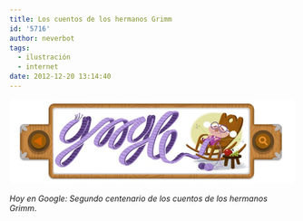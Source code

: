```yaml
---
title: Los cuentos de los hermanos Grimm
id: '5716'
author: neverbot
tags:
  - ilustración
  - internet
date: 2012-12-20 13:14:40
---
```


![Los cuentos de los hermanos Grimm en Google](./los-cuentos-de-los-hermanos-grimm/google_grimm_fairy_tales.jpg)

_Hoy en Google: Segundo centenario de los cuentos de los hermanos Grimm_.
